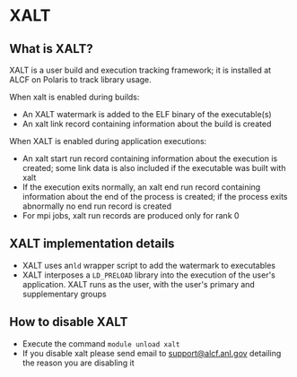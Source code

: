 # XALT

## What is XALT?

XALT is a user build and execution tracking framework; it is installed at ALCF on Polaris to track library usage.

When xalt is enabled during builds:
- An XALT watermark is added to the ELF binary of the executable(s)
- An xalt link record containing information about the build is created
  
When XALT is enabled during application executions:
- An xalt start run record containing information about the execution is created; some link data is also included if the executable was built with xalt
- If the execution exits normally, an xalt end run record containing information about the end of the process is created; if the process exits abnormally no end run record is created
- For mpi jobs, xalt run records are produced only for rank 0

## XALT implementation details

- XALT uses an`ld` wrapper script to add the watermark to executables
- XALT interposes a `LD_PRELOAD` library into the execution of the user's application. XALT runs as the user, with the user's primary and supplementary groups

## How to disable XALT
- Execute the command `module unload xalt`
- If you disable xalt please send email to [support@alcf.anl.gov](mailto:support@alcf.anl.gov) detailing the reason you are disabling it